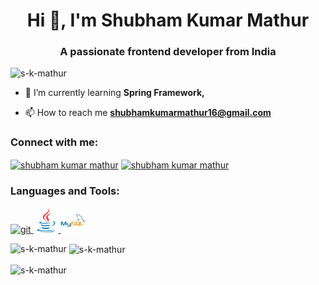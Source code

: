 <h1 align="center">Hi 👋, I'm Shubham Kumar Mathur</h1>
<h3 align="center">A passionate frontend developer from India</h3>

<p align="left"> <img src="https://komarev.com/ghpvc/?username=s-k-mathur&label=Profile%20views&color=0e75b6&style=flat" alt="s-k-mathur" /> </p>

- 🌱 I’m currently learning **Spring Framework,**

- 📫 How to reach me **shubhamkumarmathur16@gmail.com**

<h3 align="left">Connect with me:</h3>
<p align="left">
<a href="https://linkedin.com/in/Shubham Kumar MATHUR" target="blank"><img align="center" src="https://raw.githubusercontent.com/rahuldkjain/github-profile-readme-generator/master/src/images/icons/Social/linked-in-alt.svg" alt="shubham kumar mathur" height="30" width="40" /></a>
<a href="https://www.hackerrank.com/shubham kumar mathur" target="blank"><img align="center" src="https://raw.githubusercontent.com/rahuldkjain/github-profile-readme-generator/master/src/images/icons/Social/hackerrank.svg" alt="shubham kumar mathur" height="30" width="40" /></a>
</p>

<h3 align="left">Languages and Tools:</h3>
<p align="left"> <a href="https://git-scm.com/" target="_blank" rel="noreferrer"> <img src="https://www.vectorlogo.zone/logos/git-scm/git-scm-icon.svg" alt="git" width="40" height="40"/> </a> <a href="https://www.java.com" target="_blank" rel="noreferrer"> <img src="https://raw.githubusercontent.com/devicons/devicon/master/icons/java/java-original.svg" alt="java" width="40" height="40"/> </a> <a href="https://www.mysql.com/" target="_blank" rel="noreferrer"> <img src="https://raw.githubusercontent.com/devicons/devicon/master/icons/mysql/mysql-original-wordmark.svg" alt="mysql" width="40" height="40"/> </a> </p>

<p><img align="left" src="https://github-readme-stats.vercel.app/api/top-langs?username=s-k-mathur&show_icons=true&locale=en&layout=compact" alt="s-k-mathur" /></p>

<p>&nbsp;<img align="center" src="https://github-readme-stats.vercel.app/api?username=s-k-mathur&show_icons=true&locale=en" alt="s-k-mathur" /></p>

<p><img align="center" src="https://github-readme-streak-stats.herokuapp.com/?user=s-k-mathur&" alt="s-k-mathur" /></p>

